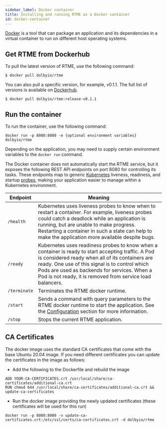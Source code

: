 ```yaml
---
sidebar_label: Docker container
title: Installing and running RTME as a Docker container
id: docker-container
---
```


[Docker](https://www.docker.com/whatisdocker) is a tool that can package an application and its dependencies in a virtual container to run on different host operating systems.

## Get RTME from Dockerhub

To pull the latest version of RTME, use the following command:

```shell
$ docker pull dolbyio/rtme
```

You can also pull a specific version, for example, v0.1.1. The full list of versions is available on
[Dockerhub](https://hub.docker.com/r/dolbyio/rtme/tags/).

```shell
$ docker pull dolbyio/rtme:release-v0.1.1
```

## Run the container

To run the container, use the following command:

```shell
docker run -p 8080:8080 -e {optional environment variables} dolbyio/rtme
```

Depending on the application, you may need to supply certain environment variables to the `docker run` command. 

The Docker container does not automatically start the RTME service, but it exposes
the following REST API endpoints on port 8080 for controlling its tasks. These endpoints map to generic [Kubernetes](https://kubernetes.io/) liveness, readiness, and startup [probes](https://kubernetes.io/docs/tasks/configure-pod-container/configure-liveness-readiness-startup-probes/), making your application easier to manage within a Kubernetes environment. 

| Endpoint     | Meaning                                                                                                                                                                                                                                                                                                               |
|--------------|-----------------------------------------------------------------------------------------------------------------------------------------------------------------------------------------------------------------------------------------------------------------------------------------------------------------------|
| `/health`    | Kubernetes uses liveness probes to know when to restart a container. For example, liveness probes could catch a deadlock while an application is running, but are unable to make progress. Restarting a container in such a state can help to make the application more available despite bugs.                       |
| `/ready`     | Kubernetes uses readiness probes to know when a container is ready to start accepting traffic. A Pod is considered ready when all of its containers are ready. One use of this signal is to control which Pods are used as backends for services. When a Pod is not ready, it is removed from service load balancers. |
| `/terminate` | Terminates the RTME docker runtime.                                                                                                                                                                                                                                                                                   |
| `/start`     | Sends a command with query parameters to the RTME docker runtime to start the application. See the [Configuration](../Configuration-parameters.md) section for more information.                                                                                                                                         |
| `/stop`      | Stops the current RTME application.                                                                                                                                                                                                                                                                                   |
## CA Certificates

The docker image uses the standard CA certificates that come with the base Ubuntu 20.04 image. If you need different certificates you can update the certificates in the image as follows:

- Add the following to the Dockerfile and rebuild the image
```
ADD YOUR-CA-CERTIFICATES.crt /usr/local/share/ca-certificates/additional-ca.crt
RUN chmod 644 /usr/local/share/ca-certificates/additional-ca.crt && update-ca-certificates
```

- Run the docker image providing the newly updated certificates (these certificates will be used for this run)
```
docker run -p 8080:8080 -v update-ca-certificates.crt:/etc/ssl/certs/ca-certificates.crt -d dolbyio/rtme
```

